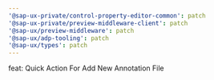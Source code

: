 ```yaml
---
'@sap-ux-private/control-property-editor-common': patch
'@sap-ux-private/preview-middleware-client': patch
'@sap-ux/preview-middleware': patch
'@sap-ux/adp-tooling': patch
'@sap-ux/types': patch
---
```


feat: Quick Action For Add New Annotation File
